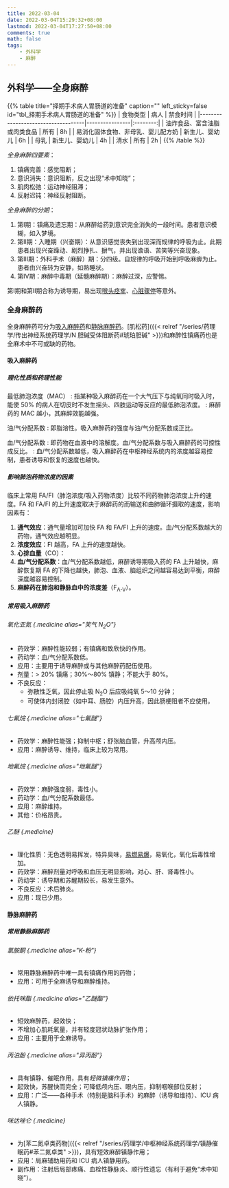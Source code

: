 ```yaml
---
title: 2022-03-04
date: 2022-03-04T15:29:32+08:00
lastmod: 2022-03-04T17:27:50+08:00
comments: true
math: false
tags:
    - 外科学
    - 麻醉
---
```


## 外科学——全身麻醉

{{% table title="择期手术病人胃肠道的准备" caption="" left_sticky=false id="tbl_择期手术病人胃肠道的准备"  %}}
| 食物类型                           | 病人           | 禁食时间 |
|------------------------------------|----------------|:--------:|
| 油炸食品、富含油脂或肉类食品       | 所有           |    8h    |
| 易消化固体食物、非母乳、婴儿配方奶 | 新生儿、婴幼儿 |    6h    |
| 母乳                               | 新生儿、婴幼儿 |    4h    |
| 清水                               | 所有           |    2h    |
{{% /table %}}

*全身麻醉四要素*：

1. 镇痛完善：感觉阻断；
2. 意识消失：意识阻断，反之出现“术中知晓”；
3. 肌肉松弛：运动神经阻滞；
4. 反射迟钝：神经反射阻断。

*全身麻醉的分期*：

1. 第Ⅰ期：镇痛及遗忘期：从麻醉给药到意识完全消失的一段时间。患者意识模糊，如入梦境。
2. 第Ⅱ期：入睡期（兴奋期）：从意识感觉丧失到出现深而规律的呼吸为止。此期患者出现兴奋躁动、剧烈挣扎、摒气，并出现谵语、苦笑等兴奋现象。
3. 第Ⅲ期：外科手术（麻醉）期：分四级。自规律的呼吸开始到呼吸麻痹为止。患者由兴奋转为安静，如熟睡状。
4. 第Ⅳ期：麻醉中毒期（延髓麻醉期）：麻醉过深，应警惕。

第Ⅰ期和第Ⅱ期合称为诱导期，易出现<ins>喉头痉挛</ins>、<ins>心脏骤停</ins>等意外。

### 全身麻醉药

全身麻醉药可分为[吸入麻醉药](#吸入麻醉药)和[静脉麻醉药](#静脉麻醉药)。[肌松药]({{< relref "/series/药理学/传出神经系统药理学/N 胆碱受体阻断药#琥珀胆碱" >}})和麻醉性镇痛药也是全麻术中不可或缺的药物。

#### 吸入麻醉药

##### 理化性质和药理性能

最低肺泡浓度（MAC）
: 指某种吸入麻醉药在一个大气压下与纯氧同时吸入时，能使 50% 的病人在切皮时不发生摇头、四肢运动等反应的最低肺泡浓度。
: 麻醉药的 MAC 越小，其麻醉效能越强。

油/气分配系数
: 即脂溶性。吸入麻醉药的强度与油/气分配系数成正比。

血/气分配系数
: 即药物在血液中的溶解度。血/气分配系数与吸入麻醉药的可控性成反比。
: 血/气分配系数越低，吸入麻醉药在中枢神经系统内的浓度越容易控制，患者诱导和恢复的速度也越快。

##### 影响肺泡药物浓度的因素

临床上常用 FA/FI（肺泡浓度/吸入药物浓度）比较不同药物肺泡浓度上升的速度。FA 和 FA/FI 的上升速度取决于麻醉药的而输送和由肺循环摄取的速度，影响因素有：

1. **通气效应**：通气量增加可加快 FA 和 FA/FI 上升的速度。血/气分配系数越大的药物，通气效应越明显。
2. **浓度效应**：FI 越高，FA 上升的速度越快。
3. **心排血量**（CO）：
4. **血/气分配系数**：血/气分配系数越低，麻醉诱导期吸入药的 FA 上升越快，麻醉恢复期 FA 的下降也越快，肺泡、血液、脑组织之间越容易达到平衡，麻醉深度越容易控制。
5. **麻醉药在肺泡和静脉血中的浓度差**（F<sub>A-V</sub>）。

##### 常用吸入麻醉药

###### 氧化亚氮 {.medicine alias="笑气 N<sub>2</sub>O"}

- 药效学：麻醉性能较弱；有镇痛和致欣快的作用。
- 药动学：血/气分配系数低。
- 应用：主要用于诱导麻醉或与其他麻醉药配伍使用。
- 剂量：\> 20% 镇痛；30%～80% 镇静；不能大于 80%。
- 不良反应：
    - 弥散性乏氧，因此停止吸 N<sub>2</sub>O 后应吸纯氧 5～10 分钟；
    - 可使体内封闭腔（如中耳、肠腔）内压升高，因此肠梗阻者不应使用。

###### 七氟烷 {.medicine alias="七氟醚"}

- 药效学：麻醉性能强；抑制中枢；舒张脑血管，升高颅内压。
- 应用：麻醉诱导、维持，临床上较为常用。

###### 地氟烷 {.medicine alias="地氟醚"}

- 药效学：麻醉强度弱，毒性小。
- 药动学：血/气分配系数最低。
- 应用：麻醉维持。
- 其他：价格昂贵。

###### 乙醚 {.medicine}

- 理化性质：无色透明易挥发，特异臭味，<ins>易燃易爆</ins>，易氧化，氧化后毒性增加。
- 药效学：麻醉剂量对呼吸和血压无明显影响，对心、肝、肾毒性小。
- 药动学：诱导期和苏醒期较长，易发生意外。
- 不良反应：术后肺炎。
- 应用：现已少用。

#### 静脉麻醉药

##### 常用静脉麻醉药

###### 氯胺酮 {.medicine alias="K-粉"}

- 常用静脉麻醉药中唯一具有镇痛作用的药物；
- 应用：可用于全麻诱导和麻醉维持。

###### 依托咪酯 {.medicine alias="乙醚酯"}

- 短效麻醉药，起效快；
- 不增加心肌耗氧量，并有轻度冠状动脉扩张作用；
- 应用：主要用于全麻诱导。

###### 丙泊酚 {.medicine alias="异丙酚"}

- 具有镇静、催眠作用，具有*轻微镇痛作用*；
- 起效快，苏醒快而完全；可降低颅内压、眼内压，抑制咽喉部位反射；
- 应用：广泛——各种手术（特别是脑科手术）的麻醉（诱导和维持）、ICU 病人镇静。

###### 咪达唑仑 {.medicine}

- 为[苯二氮卓类药物]({{< relref "/series/药理学/中枢神经系统药理学/镇静催眠药#苯二氮卓类" >}})，具有短效麻醉镇静作用；
- 应用：局麻辅助用药和 ICU 病人镇静用药。
- 副作用：注射后局部疼痛、血栓性静脉炎、顺行性遗忘（有利于避免“术中知晓”）。
